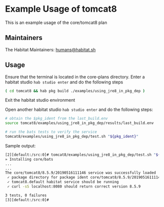 # Example Usage of tomcat8

This is an example usage of the core/tomcat8 plan

## Maintainers

The Habitat Maintainers: <humans@habitat.sh>

## Usage

Ensure that the terminal is located in the core-plans directory.  Enter a habitat studio ``hab studio enter`` and do the following steps

```bash
( cd tomcat8 && hab pkg build ./examples/using_jre8_in_pkg_dep )
```

Exit the habitat studio environment

Open another habitat studio ``hab studio enter`` and do the following steps:

```bash
# obtain the $pkg_ident from the last_build.env
source tomcat8/examples/using_jre8_in_pkg_dep/results/last_build.env

# run the bats tests to verify the service
tomcat8/examples/using_jre8_in_pkg_dep/test.sh "${pkg_ident}"
```

Sample output:

```bash
[2][default:/src:0]# tomcat8/examples/using_jre8_in_pkg_dep/test.sh "${pkg_ident}"
» Installing core/bats
...
...
The core/tomcat8/8.5.9/20190516111146 service was successfully loaded
 ✓ package directory for package ident core/tomcat8/8.5.9/20190516111146 exists
 ✓ tomcat8.default habitat service should be running
 ✓ curl -sS localhost:8080 should return correct version 8.5.9

3 tests, 0 failures
[3][default:/src:0]#
```
